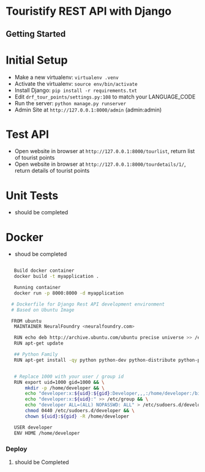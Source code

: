 # Touristify REST API with Django
Getting Started
---------------

# Initial Setup
* Make a new virtualenv: ``virtualenv .venv``
* Activate the virtualenv: ``source env/bin/activate``
* Install Django: ``pip install -r requirements.txt``
* Edit ``drf_tour_points/settings.py:108`` to match your LANGUAGE_CODE
* Run the server: ``python manage.py runserver``
* Admin Site at ``http://127.0.0.1:8000/admin`` (admin:admin)

# Test API 
* Open website in browser at ``http://127.0.0.1:8000/tourlist``, return list of tourist points
* Open website in browser at ``http://127.0.0.1:8000/tourdetails/1/``, return details of tourist points


# Unit Tests 
* should be completed

# Docker
* shoud be completed
```sh

   Build docker container
   docker build -t myapplication .

   Running container
   docker run -p 8000:8000 -d myapplication

  # Dockerfile for Django Rest API development environment
  # Based on Ubuntu Image

  FROM ubuntu
   MAINTAINER NeuralFoundry <neuralfoundry.com>

   RUN echo deb http://archive.ubuntu.com/ubuntu precise universe >> /etc/apt/sources.list
   RUN apt-get update

   ## Python Family
   RUN apt-get install -qy python python-dev python-distribute python-pip ipython


   # Replace 1000 with your user / group id
   RUN export uid=1000 gid=1000 && \
       mkdir -p /home/developer && \
       echo "developer:x:${uid}:${gid}:Developer,,,:/home/developer:/bin/bash" >> /etc/passwd && \
       echo "developer:x:${uid}:" >> /etc/group && \
       echo "developer ALL=(ALL) NOPASSWD: ALL" > /etc/sudoers.d/developer && \
       chmod 0440 /etc/sudoers.d/developer && \
       chown ${uid}:${gid} -R /home/developer

   USER developer
   ENV HOME /home/developer
```

### Deploy ###
1. should be Completed
